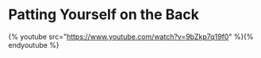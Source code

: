 # Patting Yourself on the Back

{% youtube src="https://www.youtube.com/watch?v=9bZkp7q19f0" %}{% endyoutube %}

